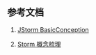 
## 参考文档

1. [JStorm BasicConception](http://jstorm.io/QuickStart_cn/BasicConception.html)

2. [Storm 概念梳理](http://san-yun.iteye.com/blog/2095475)
